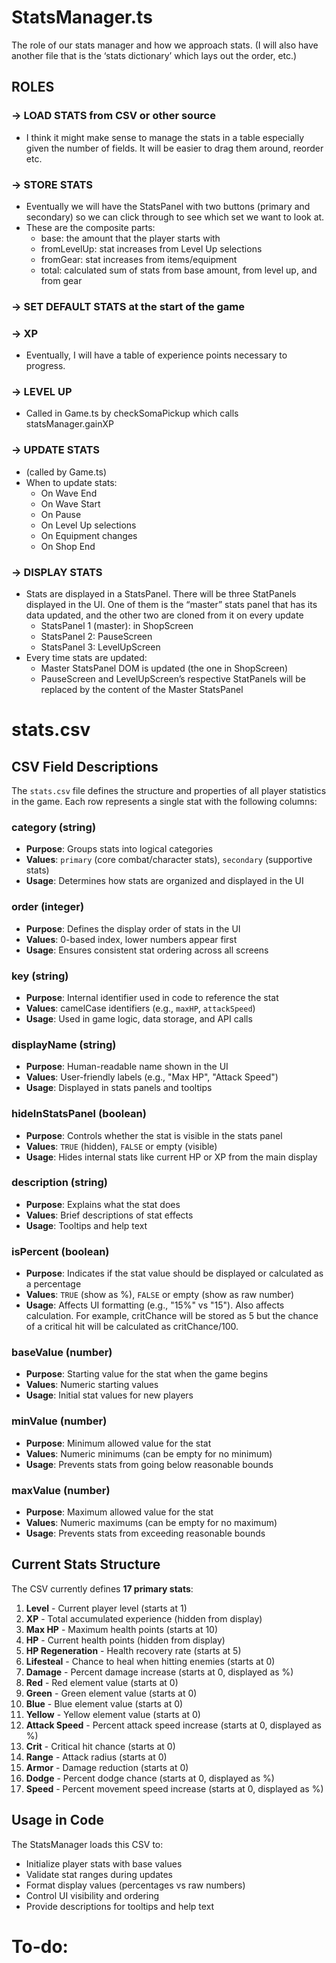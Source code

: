 # StatsManager.ts

The role of our stats manager and how we approach stats. (I will also have another file that is the ‘stats dictionary’ which lays out the order, etc.)

## ROLES

### → LOAD STATS from CSV or other source

- I think it might make sense to manage the stats in a table especially given the number of fields. It will be easier to drag them around, reorder etc.

### → STORE STATS
- Eventually we will have the StatsPanel with two buttons (primary and secondary) so we can click through to see which set we want to look at.
- These are the composite parts:
    - base: the amount that the player starts with
    - fromLevelUp: stat increases from Level Up selections
    - fromGear: stat increases from items/equipment
    - total: calculated sum of stats from base amount, from level up, and from gear

### → SET DEFAULT STATS at the start of the game

### → XP
- Eventually, I will have a table of experience points necessary to progress.

### → LEVEL UP

- Called in Game.ts by checkSomaPickup which calls statsManager.gainXP

### → UPDATE STATS

- (called by Game.ts)
- When to update stats:
  - On Wave End
  - On Wave Start
  - On Pause
  - On Level Up selections
  - On Equipment changes
  - On Shop End

### → DISPLAY STATS

- Stats are displayed in a StatsPanel. There will be three StatPanels displayed in the UI. One of them is the “master” stats panel that has its data updated, and the other two are cloned from it on every update
  - StatsPanel 1 (master): in ShopScreen
  - StatsPanel 2: PauseScreen
  - StatsPanel 3: LevelUpScreen
- Every time stats are updated:
  - Master StatsPanel DOM is updated (the one in ShopScreen)
  - PauseScreen and LevelUpScreen’s respective StatPanels will be replaced by the content of the Master StatsPanel

# stats.csv

## CSV Field Descriptions

The `stats.csv` file defines the structure and properties of all player statistics in the game. Each row represents a single stat with the following columns:

### **category** (string)
- **Purpose**: Groups stats into logical categories
- **Values**: `primary` (core combat/character stats), `secondary` (supportive stats)
- **Usage**: Determines how stats are organized and displayed in the UI

### **order** (integer)
- **Purpose**: Defines the display order of stats in the UI
- **Values**: 0-based index, lower numbers appear first
- **Usage**: Ensures consistent stat ordering across all screens

### **key** (string)
- **Purpose**: Internal identifier used in code to reference the stat
- **Values**: camelCase identifiers (e.g., `maxHP`, `attackSpeed`)
- **Usage**: Used in game logic, data storage, and API calls

### **displayName** (string)
- **Purpose**: Human-readable name shown in the UI
- **Values**: User-friendly labels (e.g., "Max HP", "Attack Speed")
- **Usage**: Displayed in stats panels and tooltips

### **hideInStatsPanel** (boolean)
- **Purpose**: Controls whether the stat is visible in the stats panel
- **Values**: `TRUE` (hidden), `FALSE` or empty (visible)
- **Usage**: Hides internal stats like current HP or XP from the main display

### **description** (string)
- **Purpose**: Explains what the stat does
- **Values**: Brief descriptions of stat effects
- **Usage**: Tooltips and help text

### **isPercent** (boolean)
- **Purpose**: Indicates if the stat value should be displayed or calculated as a percentage
- **Values**: `TRUE` (show as %), `FALSE` or empty (show as raw number)
- **Usage**: Affects UI formatting (e.g., "15%" vs "15"). Also affects calculation. For example, critChance will be stored as 5 but the chance of a critical hit will be calculated as critChance/100.

### **baseValue** (number)
- **Purpose**: Starting value for the stat when the game begins
- **Values**: Numeric starting values
- **Usage**: Initial stat values for new players

### **minValue** (number)
- **Purpose**: Minimum allowed value for the stat
- **Values**: Numeric minimums (can be empty for no minimum)
- **Usage**: Prevents stats from going below reasonable bounds

### **maxValue** (number)
- **Purpose**: Maximum allowed value for the stat
- **Values**: Numeric maximums (can be empty for no maximum)
- **Usage**: Prevents stats from exceeding reasonable bounds

## Current Stats Structure

The CSV currently defines **17 primary stats**:

1. **Level** - Current player level (starts at 1)
2. **XP** - Total accumulated experience (hidden from display)
3. **Max HP** - Maximum health points (starts at 10)
4. **HP** - Current health points (hidden from display)
5. **HP Regeneration** - Health recovery rate (starts at 5)
6. **Lifesteal** - Chance to heal when hitting enemies (starts at 0)
7. **Damage** - Percent damage increase (starts at 0, displayed as %)
8. **Red** - Red element value (starts at 0)
9. **Green** - Green element value (starts at 0)
10. **Blue** - Blue element value (starts at 0)
11. **Yellow** - Yellow element value (starts at 0)
12. **Attack Speed** - Percent attack speed increase (starts at 0, displayed as %)
13. **Crit** - Critical hit chance (starts at 0)
14. **Range** - Attack radius (starts at 0)
15. **Armor** - Damage reduction (starts at 0)
16. **Dodge** - Percent dodge chance (starts at 0, displayed as %)
17. **Speed** - Percent movement speed increase (starts at 0, displayed as %)

## Usage in Code

The StatsManager loads this CSV to:
- Initialize player stats with base values
- Validate stat ranges during updates
- Format display values (percentages vs raw numbers)
- Control UI visibility and ordering
- Provide descriptions for tooltips and help text

# To-do:
